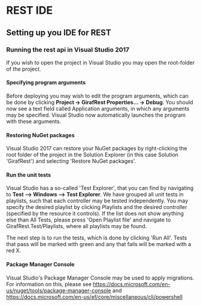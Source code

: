 # REST IDE

## Setting up you IDE for REST

### Running the rest api in Visual Studio 2017

If you wish to open the project in Visual Studio you may open the root-folder of
 the project.

#### Specifying program arguments

Before deploying you may wish to edit the program arguments, which can be done by
 clicking **Project -> GirafRest Properties... -> Debug**.
You should now see a text field called Application arguments, in which any arguments
 may be specified. Visual Studio now automatically launches the program with these
  arguments.

#### Restoring NuGet packages

Visual Studio 2017 can restore your NuGet packages by right-clicking the root folder
 of the project in the Solution Explorer (in this case Solution 'GirafRest') and
  selecting 'Restore NuGet packages'.

#### Run the unit tests

Visual Studio has a so-called 'Test Explorer', that you can find by navigating to
 **Test --> Windows --> Test Explorer**.
We have grouped all unit tests in playlists, such that each controller may be tested
 independently.
You may specify the desired playlist by clicking Playlists and the desired controller
 (specified by the resource it controls).
If the list does not show anything else than All Tests, please press 'Open Playlist
 file' and navigate to GirafRest.Test/Playlists, where all playlists may be found.

The next step is to run the tests, which is done by clicking 'Run All'.
Tests that pass will be marked with green and any that fails will be marked with
 a red X.

#### Package Manager Console

Visual Studio's Package Manager Console may be used to apply migrations.
For information on this, please see https://docs.microsoft.com/en-us/nuget/tools/package-manager-console
 and https://docs.microsoft.com/en-us/ef/core/miscellaneous/cli/powershell